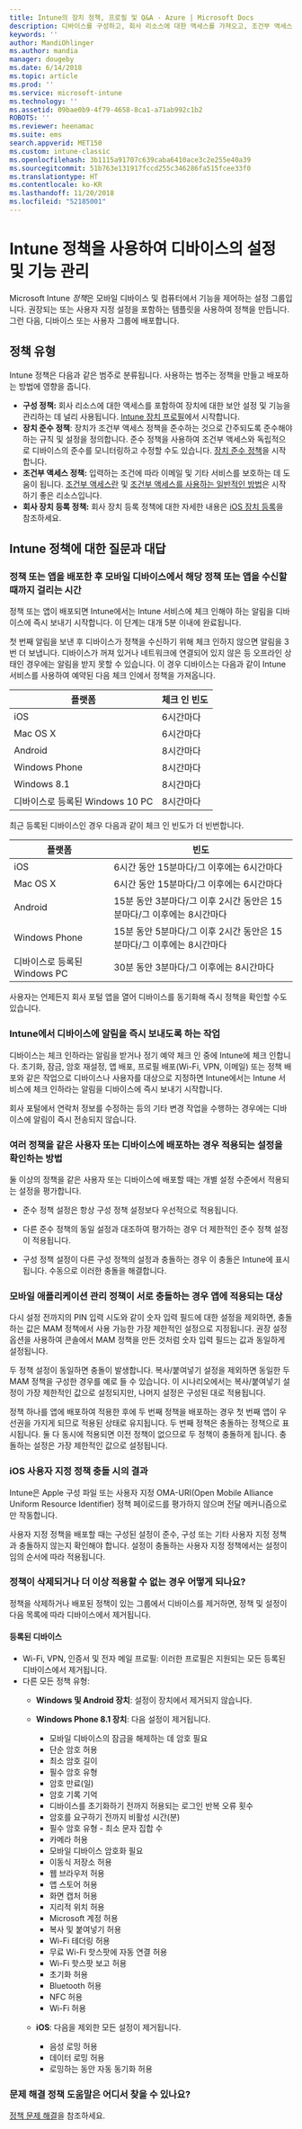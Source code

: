 ```yaml
---
title: Intune의 장치 정책, 프로필 및 Q&A - Azure | Microsoft Docs
description: 디바이스를 구성하고, 회사 리소스에 대한 액세스를 가져오고, 조건부 액세스를 활성화하고 회사 디바이스를 등록하는 정책을 포함한 Microsoft Intune에서 사용할 수 있는 다른 정책 및 프로필에 대해 알아봅니다. 또한 자주 묻는 질문에 대한 답변을 가져옵니다.
keywords: ''
author: MandiOhlinger
ms.author: mandia
manager: dougeby
ms.date: 6/14/2018
ms.topic: article
ms.prod: ''
ms.service: microsoft-intune
ms.technology: ''
ms.assetid: 09bae0b9-4f79-4658-8ca1-a71ab992c1b2
ROBOTS: ''
ms.reviewer: heenamac
ms.suite: ems
search.appverid: MET150
ms.custom: intune-classic
ms.openlocfilehash: 3b1115a91707c639caba6410ace3c2e255e40a39
ms.sourcegitcommit: 51b763e131917fccd255c346286fa515fcee33f0
ms.translationtype: HT
ms.contentlocale: ko-KR
ms.lasthandoff: 11/20/2018
ms.locfileid: "52185001"
---
```

# <a name="manage-settings-and-features-on-your-devices-with-intune-policies"></a>Intune 정책을 사용하여 디바이스의 설정 및 기능 관리

Microsoft Intune *정책*은 모바일 디바이스 및 컴퓨터에서 기능을 제어하는 설정 그룹입니다. 권장되는 또는 사용자 지정 설정을 포함하는 템플릿을 사용하여 정책을 만듭니다. 그런 다음, 디바이스 또는 사용자 그룹에 배포합니다.

## <a name="types-of-policies"></a>정책 유형

Intune 정책은 다음과 같은 범주로 분류됩니다. 사용하는 범주는 정책을 만들고 배포하는 방법에 영향을 줍니다.

- **구성 정책:** 회사 리소스에 대한 액세스를 포함하여 장치에 대한 보안 설정 및 기능을 관리하는 데 널리 사용됩니다. [Intune 장치 프로필](device-profiles.md)에서 시작합니다.
- **장치 준수 정책**: 장치가 조건부 액세스 정책을 준수하는 것으로 간주되도록 준수해야 하는 규칙 및 설정을 정의합니다. 준수 정책을 사용하여 조건부 액세스와 독립적으로 디바이스의 준수를 모니터링하고 수정할 수도 있습니다. [장치 준수 정책](device-compliance-get-started.md)을 시작합니다.
- **조건부 액세스 정책:** 입력하는 조건에 따라 이메일 및 기타 서비스를 보호하는 데 도움이 됩니다. [조건부 액세스란](conditional-access.md) 및 [조건부 액세스를 사용하는 일반적인 방법](conditional-access-intune-common-ways-use.md)은 시작하기 좋은 리소스입니다.
- **회사 장치 등록 정책:** 회사 장치 등록 정책에 대한 자세한 내용은 [iOS 장치 등록](ios-enroll.md)을 참조하세요.

## <a name="frequently-asked-questions-about-intune-policies"></a>Intune 정책에 대한 질문과 대답

### <a name="how-long-does-it-take-for-mobile-devices-to-get-a-policy-or-apps-after-they-being-deployed"></a>정책 또는 앱을 배포한 후 모바일 디바이스에서 해당 정책 또는 앱을 수신할 때까지 걸리는 시간
정책 또는 앱이 배포되면 Intune에서는 Intune 서비스에 체크 인해야 하는 알림을 디바이스에 즉시 보내기 시작합니다. 이 단계는 대개 5분 이내에 완료됩니다.

첫 번째 알림을 보낸 후 디바이스가 정책을 수신하기 위해 체크 인하지 않으면 알림을 3번 더 보냅니다.  디바이스가 꺼져 있거나 네트워크에 연결되어 있지 않은 등 오프라인 상태인 경우에는 알림을 받지 못할 수 있습니다. 이 경우 디바이스는 다음과 같이 Intune 서비스를 사용하여 예약된 다음 체크 인에서 정책을 가져옵니다.

| 플랫폼 | 체크 인 빈도 |
| --- | --- |
| iOS | 6시간마다 | 
| Mac OS X | 6시간마다 |
| Android | 8시간마다 | 
| Windows Phone | 8시간마다 | 
| Windows 8.1  | 8시간마다 |  
| 디바이스로 등록된 Windows 10 PC | 8시간마다 | 

최근 등록된 디바이스인 경우 다음과 같이 체크 인 빈도가 더 빈번합니다.

| 플랫폼 | 빈도 |
| --- | --- |
| iOS | 6시간 동안 15분마다/그 이후에는 6시간마다 |  
| Mac OS X | 6시간 동안 15분마다/그 이후에는 6시간마다 | 
| Android | 15분 동안 3분마다/그 이후 2시간 동안은 15분마다/그 이후에는 8시간마다 | 
| Windows Phone | 15분 동안 5분마다/그 이후 2시간 동안은 15분마다/그 이후에는 8시간마다 | 
| 디바이스로 등록된 Windows PC | 30분 동안 3분마다/그 이후에는 8시간마다 | 

사용자는 언제든지 회사 포털 앱을 열어 디바이스를 동기화해 즉시 정책을 확인할 수도 있습니다.

### <a name="what-actions-cause-intune-to-immediately-send-a-notification-to-a-device"></a>Intune에서 디바이스에 알림을 즉시 보내도록 하는 작업
디바이스는 체크 인하라는 알림을 받거나 정기 예약 체크 인 중에 Intune에 체크 인합니다.  초기화, 잠금, 암호 재설정, 앱 배포, 프로필 배포(Wi-Fi, VPN, 이메일) 또는 정책 배포와 같은 작업으로 디바이스나 사용자를 대상으로 지정하면 Intune에서는 Intune 서비스에 체크 인하라는 알림을 디바이스에 즉시 보내기 시작합니다.

회사 포털에서 연락처 정보를 수정하는 등의 기타 변경 작업을 수행하는 경우에는 디바이스에 알림이 즉시 전송되지 않습니다.

### <a name="if-multiple-policies-are-deployed-to-the-same-user-or-device-how-do-i-know-which-settings-are-applied"></a>여러 정책을 같은 사용자 또는 디바이스에 배포하는 경우 적용되는 설정을 확인하는 방법
둘 이상의 정책을 같은 사용자 또는 디바이스에 배포할 때는 개별 설정 수준에서 적용되는 설정을 평가합니다.

- 준수 정책 설정은 항상 구성 정책 설정보다 우선적으로 적용됩니다.

- 다른 준수 정책의 동일 설정과 대조하여 평가하는 경우 더 제한적인 준수 정책 설정이 적용됩니다.

- 구성 정책 설정이 다른 구성 정책의 설정과 충돌하는 경우 이 충돌은 Intune에 표시됩니다. 수동으로 이러한 충돌을 해결합니다.

### <a name="what-happens-when-mobile-application-management-policies-conflict-with-each-other-which-one-applies-to-the-app"></a>모바일 애플리케이션 관리 정책이 서로 충돌하는 경우 앱에 적용되는 대상
다시 설정 전까지의 PIN 입력 시도와 같이 숫자 입력 필드에 대한 설정을 제외하면, 충돌하는 값은 MAM 정책에서 사용 가능한 가장 제한적인 설정으로 지정됩니다.  권장 설정 옵션을 사용하여 콘솔에서 MAM 정책을 만든 것처럼 숫자 입력 필드는 값과 동일하게 설정됩니다.

두 정책 설정이 동일하면 충돌이 발생합니다.  복사/붙여넣기 설정을 제외하면 동일한 두 MAM 정책을 구성한 경우를 예로 들 수 있습니다.  이 시나리오에서는 복사/붙여넣기 설정이 가장 제한적인 값으로 설정되지만, 나머지 설정은 구성된 대로 적용됩니다.

정책 하나를 앱에 배포하여 적용한 후에 두 번째 정책을 배포하는 경우 첫 번째 앱이 우선권을 가지게 되므로 적용된 상태로 유지됩니다. 두 번째 정책은 충돌하는 정책으로 표시됩니다. 둘 다 동시에 적용되면 이전 정책이 없으므로 두 정책이 충돌하게 됩니다. 충돌하는 설정은 가장 제한적인 값으로 설정됩니다.

### <a name="what-happens-when-ios-custom-policies-conflict"></a>iOS 사용자 지정 정책 충돌 시의 결과
Intune은 Apple 구성 파일 또는 사용자 지정 OMA-URI(Open Mobile Alliance Uniform Resource Identifier) 정책 페이로드를 평가하지 않으며 전달 메커니즘으로만 작동합니다.

사용자 지정 정책을 배포할 때는 구성된 설정이 준수, 구성 또는 기타 사용자 지정 정책과 충돌하지 않는지 확인해야 합니다. 설정이 충돌하는 사용자 지정 정책에서는 설정이 임의 순서에 따라 적용됩니다.

### <a name="what-happens-when-a-policy-is-deleted-or-no-longer-applicable"></a>정책이 삭제되거나 더 이상 적용할 수 없는 경우 어떻게 되나요?
정책을 삭제하거나 배포된 정책이 있는 그룹에서 디바이스를 제거하면, 정책 및 설정이 다음 목록에 따라 디바이스에서 제거됩니다.

#### <a name="enrolled-devices"></a>등록된 디바이스

- Wi-Fi, VPN, 인증서 및 전자 메일 프로필: 이러한 프로필은 지원되는 모든 등록된 디바이스에서 제거됩니다.
- 다른 모든 정책 유형:
  - **Windows 및 Android 장치**: 설정이 장치에서 제거되지 않습니다.
  - **Windows Phone 8.1 장치**: 다음 설정이 제거됩니다.
    - 모바일 디바이스의 잠금을 해제하는 데 암호 필요
    - 단순 암호 허용
    - 최소 암호 길이
    - 필수 암호 유형
    - 암호 만료(일)
    - 암호 기록 기억
    - 디바이스를 초기화하기 전까지 허용되는 로그인 반복 오류 횟수
    - 암호를 요구하기 전까지 비활성 시간(분)
    - 필수 암호 유형 - 최소 문자 집합 수
    - 카메라 허용
    - 모바일 디바이스 암호화 필요
    - 이동식 저장소 허용
    - 웹 브라우저 허용
    - 앱 스토어 허용
    - 화면 캡처 허용
    - 지리적 위치 허용
    - Microsoft 계정 허용
    - 복사 및 붙여넣기 허용
    - Wi-Fi 테더링 허용
    - 무료 Wi-Fi 핫스팟에 자동 연결 허용
    - Wi-Fi 핫스팟 보고 허용
    - 초기화 허용
    - Bluetooth 허용
    - NFC 허용
    - Wi-Fi 허용

  - **iOS**: 다음을 제외한 모든 설정이 제거됩니다.
    - 음성 로밍 허용
    - 데이터 로밍 허용
    - 로밍하는 동안 자동 동기화 허용

### <a name="where-can-i-find-help-troubleshooting-policies"></a>문제 해결 정책 도움말은 어디서 찾을 수 있나요?

[정책 문제 해결](troubleshoot-policies-in-microsoft-intune.md)을 참조하세요.
